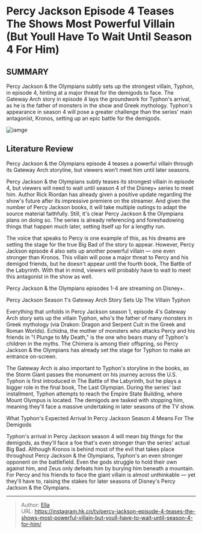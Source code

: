# Percy Jackson Episode 4 Teases The Shows Most Powerful Villain (But Youll Have To Wait Until Season 4 For Him)


## SUMMARY 



  Percy Jackson &amp; the Olympians subtly sets up the strongest villain, Typhon, in episode 4, hinting at a major threat for the demigods to face.   The Gateway Arch story in episode 4 lays the groundwork for Typhon&#39;s arrival, as he is the father of monsters in the show and Greek mythology.   Typhon&#39;s appearance in season 4 will pose a greater challenge than the series&#39; main antagonist, Kronos, setting up an epic battle for the demigods.  

![iamge](https://static1.srcdn.com/wordpress/wp-content/uploads/2023/11/percy-grover-and-annabeth-on-a-train-in-percy-jackson-and-the-olympians.jpg)

## Literature Review
Percy Jackson &amp; the Olympians episode 4 teases a powerful villain through its Gateway Arch storyline, but viewers won’t meet him until later seasons.




Percy Jackson &amp; the Olympians subtly teases its strongest villain in episode 4, but viewers will need to wait until season 4 of the Disney&#43; series to meet him. Author Rick Riordan has already given a positive update regarding the show&#39;s future after its impressive premiere on the streamer. And given the number of Percy Jackson books, it will take multiple outings to adapt the source material faithfully. Still, it&#39;s clear Percy Jackson &amp; the Olympians plans on doing so. The series is already referencing and foreshadowing things that happen much later, setting itself up for a lengthy run.




The voice that speaks to Percy is one example of this, as his dreams are setting the stage for the true Big Bad of the story to appear. However, Percy Jackson episode 4 also sets up another powerful villain — one even stronger than Kronos. This villain will pose a major threat to Percy and his demigod friends, but he doesn&#39;t appear until the fourth book, The Battle of the Labyrinth. With that in mind, viewers will probably have to wait to meet this antagonist in the show as well.



Percy Jackson &amp; the Olympians episodes 1-4 are streaming on Disney&#43;.





 Percy Jackson Season 1&#39;s Gateway Arch Story Sets Up The Villain Typhon 
          

Everything that unfolds in Percy Jackson season 1, episode 4&#39;s Gateway Arch story sets up the villain Typhon, who&#39;s the father of many monsters in Greek mythology (via Drakon: Dragon and Serpent Cult in the Greek and Roman Worlds). Echidna, the mother of monsters who attacks Percy and his friends in &#34;I Plunge to My Death,&#34; is the one who bears many of Typhon&#39;s children in the myths. The Chimera is among their offspring, so Percy Jackson &amp; the Olympians has already set the stage for Typhon to make an entrance on-screen.




The Gateway Arch is also important to Typhon&#39;s storyline in the books, as the Storm Giant passes the monument on his journey across the U.S. Typhon is first introduced in The Battle of the Labyrinth, but he plays a bigger role in the final book, The Last Olympian. During the series&#39; last installment, Typhon attempts to reach the Empire State Building, where Mount Olympus is located. The demigods are tasked with stopping him, meaning they&#39;ll face a massive undertaking in later seasons of the TV show.



 What Typhon&#39;s Expected Arrival In Percy Jackson Season 4 Means For The Demigods 
          

Typhon&#39;s arrival in Percy Jackson season 4 will mean big things for the demigods, as they&#39;ll face a foe that&#39;s even stronger than the series&#39; actual Big Bad. Although Kronos is behind most of the evil that takes place throughout Percy Jackson &amp; the Olympians, Typhon&#39;s an even stronger opponent on the battlefield. Even the gods struggle to hold their own against him, and Zeus only defeats him by burying him beneath a mountain. For Percy and his friends to face the giant villain is almost unthinkable — yet they&#39;ll have to, raising the stakes for later seasons of Disney&#39;s Percy Jackson &amp; the Olympians.






---

> Author: [Ella](https://instagram.hk.cn/)  
> URL: https://instagram.hk.cn/tv/percy-jackson-episode-4-teases-the-shows-most-powerful-villain-but-youll-have-to-wait-until-season-4-for-him/  

